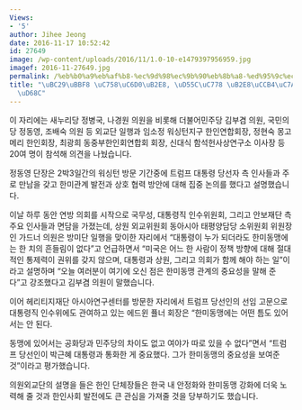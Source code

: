 ```yaml
---
Views:
- '5'
author: Jihee Jeong
date: 2016-11-17 10:52:42
id: 27649
image: /wp-content/uploads/2016/11/1.0-10-e1479397956959.jpg
imagef: 2016-11-27649.jpg
permalink: /%eb%b0%a9%eb%af%b8-%ec%9d%98%ec%9b%90%eb%8b%a8-%ed%95%9c%ec%9d%b8-%eb%8b%a8%ec%b2%b4%ec%9e%a5-%ea%b0%84%eb%8b%b4%ed%9a%8c/
title: "\uBC29\uBBF8 \uC758\uC6D0\uB2E8, \uD55C\uC778 \uB2E8\uCCB4\uC7A5 \uAC04\uB2F4\
  \uD68C"
---
```


이 자리에는 새누리당 정병국, 나경원 의원을 비롯해 더불어민주당 김부겸 의원, 국민의당 정동영, 조배숙 의원 등 외교단 일행과 임소정 워싱턴지구 한인연합회장, 정현숙 몽고메리 한인회장, 최광희 동중부한인회연합회 회장, 신대식 함석헌사상연구소 이사장 등 20여 명이 참석해 의견을 나눴습니다.

정동영 단장은 2박3일간의 워싱턴 방문 기간중에 트럼프 대통령 당선자 측 인사들과 주로 만남을 갖고 한미관계 발전과 상호 협력 방안에 대해 집중 논의를 했다고 설명했습니다.

이날 하루 동안 연방 의회를 시작으로 국무성, 대통령직 인수위원회, 그리고 안보재단 측 주요 인사들과 면담을 가졌는데, 상원 외교위원회 동아시아 태평양담당 소위원회 위원장인 가드너 의원은 방미단 일행을 맞이한 자리에서 “대통령이 누가 되더라도 한미동맹에는 한 치의 흔들림이 없다”고 언급하면서 “미국은 어느 한 사람이 정책 방향에 대해 절대적인 통제력이 권위를 갖지 않으며, 대통령과 상원, 그리고 의회가 함께 해야 하는 일”이라고 설명하며 “오늘 여러분이 여기에 오신 점은 한미동맹 관계의 중요성을 말해 준다”고 강조했다고 김부겸 의원이 말했습니다.

이어 헤리티지재단 아시아연구센터를 방문한 자리에서 트럼프 당선인의 선임 고문으로 대통령직 인수위에도 관여하고 있는 에드윈 퓰너 회장은 “한미동맹에는 어떤 틈도 있어서는 안 된다.

동맹에 있어서는 공화당과 민주당의 차이도 없고 여야가 따로 있을 수 없다”면서 “트럼프 당선인이 박근혜 대통령과 통화한 게 중요했다. 그가 한미동맹의 중요성을 보여준 것”이라고 평가했습니다.

의원외교단의 설명을 들은 한인 단체장들은 한국 내 안정화와 한미동맹 강화에 더욱 노력해 줄 것과 한인사회 발전에도 큰 관심을 가져줄 것을 당부하기도 했습니다.
